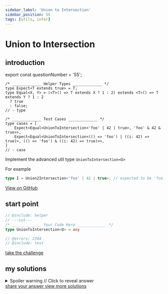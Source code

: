 ```yaml
---
sidebar_label: 'Union to Intersection'
sidebar_position: 55
tags: [utils, infer]
---
```


# Union to Intersection

## introduction

export const questionNumber = '55';

```twoslash include helper
/* _____________ Helper Types _____________ */
type Expect<T extends true> = T;
type Equal<X, Y> = (<T>() => T extends X ? 1 : 2) extends <T>() => T extends Y ? 1 : 2
  ? true
  : false;
// - type
```

```twoslash include test
/* _____________ Test Cases _____________ */
type cases = [
    Expect<Equal<UnionToIntersection<'foo' | 42 | true>, 'foo' & 42 & true>>,
    Expect<Equal<UnionToIntersection<(() => 'foo') | ((i: 42) => true)>, (() => 'foo') & ((i: 42) => true)>>,
]
// - case
```

Implement the advanced util type `UnionToIntersection<U>`

For example

```ts
type I = Union2Intersection<'foo' | 42 | true>; // expected to be 'foo' & 42 & true
```

<span className="badge-links">
  <a className="view" target="\_blank" href={`https://tsch.js.org/${questionNumber}`}>
    View on GitHub
  </a>
</span>

## start point

```ts twoslash
// @include: helper
// ---cut---
/* _____________ Your Code Here _____________ */
type UnionToIntersection<U> = any

// @errors: 2344
// @include: test
```

<span className="badge-links">
  <a
    className="challenge"
    target="\_blank"
    href={`https://tsch.js.org/${questionNumber}/play`}
  >
    take the challenge
  </a>
</span>

## my solutions

<details>

<summary>Spoiler warning // Click to reveal answer</summary>

```ts twoslash
// @include: helper

// @include: test

/* _____________ Answer Here _____________ */
/// ---cut---
type UnionToIntersection<U> = (U extends any ? (arg: U) => any : never) extends (
  arg: infer I
) => void
  ? I
  : never;
```

</details>

<span className="badge-links">
  <a
    className="share"
    target="\_blank"
    href={`https://tsch.js.org/${questionNumber}/answer`}
  >
    share your answer
  </a>
  <a
    className="solution"
    target="\_blank"
    href={`https://tsch.js.org/${questionNumber}/solutions`}
  >
    view more solutions
  </a>
</span>
